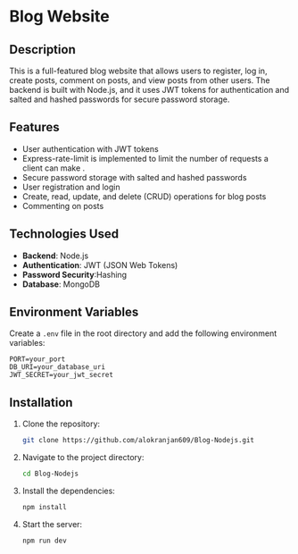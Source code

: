 # Blog Website

## Description

This is a full-featured blog website that allows users to register, log in, create posts, comment on posts, and view posts from other users. The backend is built with Node.js, and it uses JWT tokens for authentication and salted and hashed passwords for secure password storage.

## Features

- User authentication with JWT tokens
- Express-rate-limit is implemented to limit the number of requests a client can make .
- Secure password storage with salted and hashed passwords
- User registration and login
- Create, read, update, and delete (CRUD) operations for blog posts
- Commenting on posts

## Technologies Used

- **Backend**: Node.js
- **Authentication**: JWT (JSON Web Tokens)
- **Password Security**:Hashing
- **Database**: MongoDB

## Environment Variables

Create a `.env` file in the root directory and add the following environment variables:
```env
PORT=your_port
DB_URI=your_database_uri
JWT_SECRET=your_jwt_secret
```

## Installation

1. Clone the repository:
    ```bash
    git clone https://github.com/alokranjan609/Blog-Nodejs.git
    ```
2. Navigate to the project directory:
    ```bash
    cd Blog-Nodejs
    ```
3. Install the dependencies:
    ```bash
    npm install
    ```
4. Start the server:
     ```bash
     npm run dev
     ```






